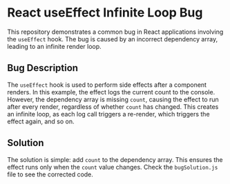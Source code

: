 # React useEffect Infinite Loop Bug

This repository demonstrates a common bug in React applications involving the `useEffect` hook. The bug is caused by an incorrect dependency array, leading to an infinite render loop.

## Bug Description

The `useEffect` hook is used to perform side effects after a component renders. In this example, the effect logs the current count to the console. However, the dependency array is missing `count`, causing the effect to run after every render, regardless of whether `count` has changed. This creates an infinite loop, as each log call triggers a re-render, which triggers the effect again, and so on.

## Solution

The solution is simple: add `count` to the dependency array. This ensures the effect runs only when the `count` value changes.  Check the `bugSolution.js` file to see the corrected code.
